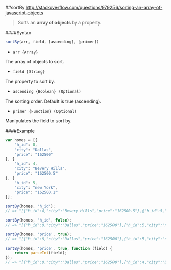 ##sortBy
http://stackoverflow.com/questions/979256/sorting-an-array-of-javascript-objects
>Sorts an **array of objects** by a property.

####Syntax
```js
sortBy(arr, field, [ascending], [primer])
```

- <code>arr {Array}</code>

The array of objects to sort.

- <code>field {String}</code>

The property to sort by.

- <code>ascending {Boolean} (Optional)</code>

The sorting order. Default is true (ascending).

- <code>primer {Function} (Optional)</code>

Manipulates the field to sort by.

####Example
```js
var homes = [{
    "h_id": 8,
    "city": "Dallas",
    "price": "162500"
}, {
    "h_id": 4,
    "city": "Bevery Hills",
    "price": "162500.5"
}, {
    "h_id": 5,
    "city": "new York",
    "price": "162500.1"
}];

sortBy(homes, 'h_id');
// => "[{"h_id":4,"city":"Bevery Hills","price":"162500.5"},{"h_id":5,"city":"new York","price":"162500.1"},{"h_id":8,"city":"Dallas","price":"162500"}]"

sortBy(homes, 'h_id', false);
// => "[{"h_id":8,"city":"Dallas","price":"162500"},{"h_id":5,"city":"new York","price":"162500.1"},{"h_id":4,"city":"Bevery Hills","price":"162500.5"}]"

sortBy(homes, 'price', true);
// => "[{"h_id":8,"city":"Dallas","price":"162500"},{"h_id":5,"city":"new York","price":"162500.1"},{"h_id":4,"city":"Bevery Hills","price":"162500.5"}]"

sortBy(homes, 'price', true, function (field) {
    return parseInt(field);
});
// => "[{"h_id":8,"city":"Dallas","price":"162500"},{"h_id":4,"city":"Bevery Hills","price":"162500.5"},{"h_id":5,"city":"new York","price":"162500.1"}]"
```










